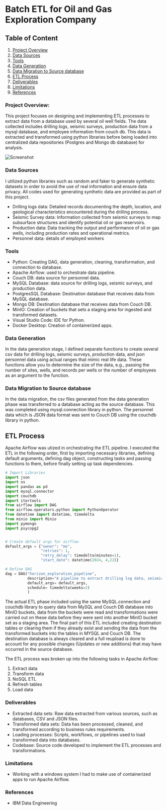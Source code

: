 # Batch ETL for Oil and Gas Exploration Company

## Table of Content
1. [Project Overview](#project-overview)
2. [Data Sources](#data-sources)
3. [Tools](#tools)
4. [Data Generation](#data-generation)
5. [Data Migration to Source database](#data-migration-to-source-database)
6. [ETL Process](#etl-process)
7. [Deliverables](#deliverables)
8. [Limitations](#limitations)
9. [References](#references)

### Project Overview:
This project focuses on designing and implementing ETL processes to extract data from a database used by several oil well fields. The data collected includes drilling logs, seismic surveys, production data from a mysql database, and employee information from couch db. This data is extracted and transformed using python libraries before being loaded into centralized data repositories (Postgres and Mongo db database) for analysis.

![Screenshot](https://imgur.com/a/x43OtJP)

### Data Sources
I utilized python libraries such as random and faker to generate synthetic datasets in order to avoid the use of real information and ensure data privacy. All codes used for generating synthetic data are provided as part of this project.

- Drilling logs data: Detailed records documenting the depth, location, and geological characteristics encountered during the drilling process.
- Seismic Survey data: Information collected from seismic surveys to map subsurface structures and identify potential oil or gas reservoirs.
- Production data: Data tracking the output and performance of oil or gas wells, including production rates and operational metrics.
- Personnel data: details of employed workers

### Tools
- Python: Creating DAG, data generation, cleaning, transformation, and connection to database.
- Apache Airflow: used to orchestrate data pipeline.
- Couch DB: data source for personnel data.
- MySQL Database: data source for drilling logs, seismic surveys, and production data.
- PostgresSQL Database: Destination database that receives data from MySQL database.
- Mongo DB: Destination database that receives data from Couch DB.
- MinIO: Creation of buckets that sets a staging area for ingested and transformed datasets.
- Visual Studio Code: IDE for Python.
- Docker Desktop: Creation of containerized apps.

### Data Generation
In the data generation stage, I defined separate functions to create several csv data for drilling logs, seismic surveys, production data, and json personnel data using actual ranges that mimic real life data. These functions allow you to determine the size of the data, e.g., passing the number of sites, wells, and records per wells or the number of employees as an argument to the function.

### Data Migration to Source database
In the data migration, the csv files generated from the data generation phase was transferred to a database acting as the source database. This was completed using mysql.connection library in python. The personnel data which is JSON data format was sent to Couch DB using the couchdb library in python.

## ETL Process
Apache Airflow was utized in orchestrating the ETL pipeline. I executed the ETL in the following order, first by importing necessary libraries, defining default arguments, defining dag object, constructing tasks and passing functions to them, before finally setting up task dependencies.

```Python
# Import Libraries
import json
import os
import pandas as pd
import mysql.connector
import couchdb
import itertools
from airflow import DAG
from airflow.operators.python import PythonOperator
from datetime import datetime, timedelta
from minio import Minio
import pymongo
import psycopg2


# Create default args for airflow
default_args = {"owner": "me",
                "retries": 1,
                "retry_delay": timedelta(minutes=1),
                "start_date": datetime(2024, 4,22)}

# Define DAG
dag = DAG("horizon_exploration_pipeline",
          description="A pipeline to extract drilling log data, seismic survey data, production data, & personnel info",
          default_args= default_args,
          schedule= timedelta(weeks=2)
          )
```

The actual ETL phase included using the same MySQL.connection and couchdb library to query data from MySQL and Couch DB database into MinIO buckets, data from the buckets were read and transformations were carried out on these data before they were sent into another MinIO bucket set as a staging area. The final part of this ETL included creating destination tables or clearing them if they already exist and sending the data from the transformed buckets into the tables in MYSQL and Couch DB. The destination database is always cleared and a full reupload is done to account for any possible changes (Updates or new additions) that may have occurred in the source database.

The ETL process was broken up into the following tasks in Apache Airflow:
1. Extract data
2. Transform data
3. NoSQL ETL
4. Refresh tables
5. Load data

### Deliverables
- Extracted data sets: Raw data extracted from various sources, such as databases, CSV and JSON files.
- Transformed data sets: Data has been processed, cleaned, and transformed according to business rules requirements.
- Loading processes: Scripts, workflows, or pipelines used to load transformed data into databases.
- Codebase: Source code developed to implement the ETL processes and transformations.

### Limitations
- Working with a windows system I had to make use of containerized apps to run Apache Airflow.

### References
- IBM Data Engineering
